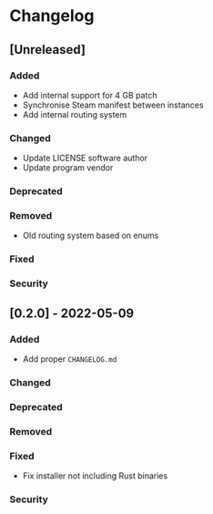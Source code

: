 # Changelog

## [Unreleased]
### Added
- Add internal support for 4 GB patch
- Synchronise Steam manifest between instances
- Add internal routing system

### Changed
- Update LICENSE software author
- Update program vendor

### Deprecated

### Removed
- Old routing system based on enums

### Fixed

### Security

## [0.2.0] - 2022-05-09
### Added
- Add proper `CHANGELOG.md`


### Changed

### Deprecated

### Removed

### Fixed
- Fix installer not including Rust binaries


### Security

